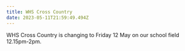 ```yaml
---
title: WHS Cross Country
date: 2023-05-11T21:59:49.494Z
---
```

WHS Cross Country is changing to Friday 12 May on our school field 12.15pm-2pm.

